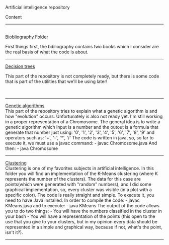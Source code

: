Artificial intelligence repository
<p>
	Content
</p>
	<hr>
		<br><a href="https://github.com/flovera1/AI/tree/master/Bibliography">Biobliography Folder</a>
		<p>
			First things first, the bibliography contains two books which I consider are the real basis
			of what the code is about. 
		</p>
	</hr>
	<hr>
		<a href="https://github.com/flovera1/AI/tree/master/Decision%20trees">Decision trees</a>
		<br>
			<p>
			This part of the repository is not completely ready, but there is some code that is part of the
			utilities that we'll be using later!
			</p>
		<br>
	</hr>
<hr>
	<a href="https://github.com/flovera1/AI/tree/master/Genetic%20algorithm%20classical%20problem">Genetic algorithms</a>
	<br>
		This part of the repository tries to explain what a genetic algorithm is and how "evolution" occurs.
		Unfortunately is also not ready yet. I'm still working in a proper representation of a Chromosome.
		The general idea is to write a genetic algorithm which input is a number and the outout is 
		a formula that generate that number just using: '0', '1', '2', '3', '4', '5', '6', '7', '8', '9' and
		operators such as: '+', '-', '*', '/'
		The code is written in java, so, so far to execute it, we must use a javac command:
			- javac Chromosome.java
		And then:
			- java Chromosome
	<br>
<hr>
	<a href="https://github.com/flovera1/AI/tree/master/K-means%20clustering">Clustering</a>
	<br>
		Clustering is one of my favorites subjects in artificial intelligence. In this folder you will find an implementation of the K-Means clustering (where K represents the number of the clusters). The data for this case are points(which were generated with "random" numbers), and I did some graphical implementation, so, every cluster was visible (in a plot with a specific color). The code is really straight and simple.
		To execute it, you need to have Java installed.
		In order to compile the code:
			- javac KMeans.java
		and to execute:
			- java KMeans
		The output of the code allows you to do two things: 
			- You will have the numbers classified in the cluster in your bash
			- You will have a representation of the points (this open to the use that you give to your clusters, but in my opinion every data should be represented in a simple and graphical way, because if not, what's the point, isn't it?).
	<br>
<hr>